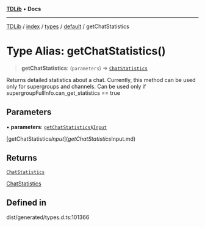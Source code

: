 [**TDLib**](../../../../../../README.md) • **Docs**

***

[TDLib](../../../../../../modules.md) / [index](../../../../../README.md) / [types](../../../README.md) / [default](../README.md) / getChatStatistics

# Type Alias: getChatStatistics()

> **getChatStatistics**: (`parameters`) => [`ChatStatistics`](ChatStatistics.md)

Returns detailed statistics about a chat. Currently, this method can be used only for supergroups and channels. Can be used only if supergroupFullInfo.can_get_statistics == true

## Parameters

• **parameters**: [`getChatStatistics$Input`](getChatStatistics$Input.md)

[getChatStatistics$Input](getChatStatistics$Input.md)

## Returns

[`ChatStatistics`](ChatStatistics.md)

[ChatStatistics](ChatStatistics.md)

## Defined in

dist/generated/types.d.ts:101366
